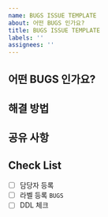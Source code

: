 ```yaml
---
name: BUGS ISSUE TEMPLATE
about: 어떤 BUGS 인가요?
title: BUGS ISSUE TEMPLATE
labels: ''
assignees: ''
---
```


## 어떤 BUGS 인가요?

## 해결 방법

## 공유 사항

## Check List

- [ ] 담당자 등록
- [ ] 라벨 등록 `BUGS`
- [ ] DDL 체크
